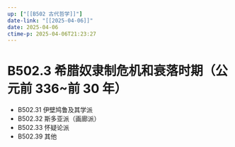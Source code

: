 ```yaml
---
up: ["[[B502 古代哲学]]"]
date-link: "[[2025-04-06]]"
date: 2025-04-06
ctime-p: 2025-04-06T21:23:27
---
```


# B502.3 希腊奴隶制危机和衰落时期（公元前 336~前 30 年）

- B502.31 伊壁鸠鲁及其学派
- B502.32 斯多亚派（画廊派）
- B502.33 怀疑论派
- B502.39 其他
